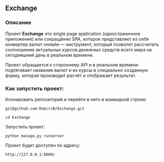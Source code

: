 ## Exchange

### Описание
Проект **Exchange** это single page application (одностраничное приложение) или сокращённо SPA, которое представляет из себя конвертер валют онлайн — инструмент, который позволит рассчитать соотношение актуальных курсов денежных средств всего мира на сегодняшний день в реальном времени. 

Проект обращается к стороннему API и в реальном времени подтягивает названия валют и их курсы в специально созданную форму, которая производит расчёт и отображает результат.


### Как запустить проект:

Клонировать репозиторий и перейти в него в командной строке:

```
git@github.com:RabcriN/Exchange.git
```

```
cd Exchange
```

Запустить проект:

```
python manage.py runserver
```
Проект будет доступен по адресу:
```
http://127.0.0.1:8000/
```
